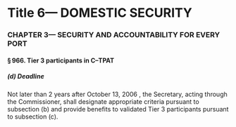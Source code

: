 
# Title 6— DOMESTIC SECURITY
### CHAPTER 3— SECURITY AND ACCOUNTABILITY FOR EVERY PORT
#### § 966. Tier 3 participants in C–TPAT
##### (d) Deadline

Not later than 2 years after October 13, 2006 , the Secretary, acting through the Commissioner, shall designate appropriate criteria pursuant to subsection (b) and provide benefits to validated Tier 3 participants pursuant to subsection (c).

